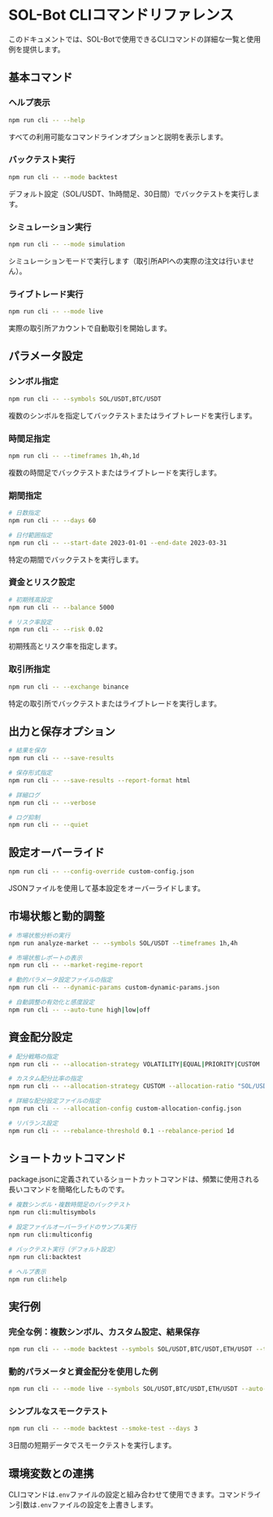 # SOL-Bot CLIコマンドリファレンス

このドキュメントでは、SOL-Botで使用できるCLIコマンドの詳細な一覧と使用例を提供します。

## 基本コマンド

### ヘルプ表示

```bash
npm run cli -- --help
```

すべての利用可能なコマンドラインオプションと説明を表示します。

### バックテスト実行

```bash
npm run cli -- --mode backtest
```

デフォルト設定（SOL/USDT、1h時間足、30日間）でバックテストを実行します。

### シミュレーション実行

```bash
npm run cli -- --mode simulation
```

シミュレーションモードで実行します（取引所APIへの実際の注文は行いません）。

### ライブトレード実行

```bash
npm run cli -- --mode live
```

実際の取引所アカウントで自動取引を開始します。

## パラメータ設定

### シンボル指定

```bash
npm run cli -- --symbols SOL/USDT,BTC/USDT
```

複数のシンボルを指定してバックテストまたはライブトレードを実行します。

### 時間足指定

```bash
npm run cli -- --timeframes 1h,4h,1d
```

複数の時間足でバックテストまたはライブトレードを実行します。

### 期間指定

```bash
# 日数指定
npm run cli -- --days 60

# 日付範囲指定
npm run cli -- --start-date 2023-01-01 --end-date 2023-03-31
```

特定の期間でバックテストを実行します。

### 資金とリスク設定

```bash
# 初期残高設定
npm run cli -- --balance 5000

# リスク率設定
npm run cli -- --risk 0.02
```

初期残高とリスク率を指定します。

### 取引所指定

```bash
npm run cli -- --exchange binance
```

特定の取引所でバックテストまたはライブトレードを実行します。

## 出力と保存オプション

```bash
# 結果を保存
npm run cli -- --save-results

# 保存形式指定
npm run cli -- --save-results --report-format html

# 詳細ログ
npm run cli -- --verbose

# ログ抑制
npm run cli -- --quiet
```

## 設定オーバーライド

```bash
npm run cli -- --config-override custom-config.json
```

JSONファイルを使用して基本設定をオーバーライドします。

## 市場状態と動的調整

```bash
# 市場状態分析の実行
npm run analyze-market -- --symbols SOL/USDT --timeframes 1h,4h

# 市場状態レポートの表示
npm run cli -- --market-regime-report

# 動的パラメータ設定ファイルの指定
npm run cli -- --dynamic-params custom-dynamic-params.json

# 自動調整の有効化と感度設定
npm run cli -- --auto-tune high|low|off
```

## 資金配分設定

```bash
# 配分戦略の指定
npm run cli -- --allocation-strategy VOLATILITY|EQUAL|PRIORITY|CUSTOM

# カスタム配分比率の指定
npm run cli -- --allocation-strategy CUSTOM --allocation-ratio "SOL/USDT:0.4,BTC/USDT:0.35,ETH/USDT:0.25"

# 詳細な配分設定ファイルの指定
npm run cli -- --allocation-config custom-allocation-config.json

# リバランス設定
npm run cli -- --rebalance-threshold 0.1 --rebalance-period 1d
```

## ショートカットコマンド

package.jsonに定義されているショートカットコマンドは、頻繁に使用される長いコマンドを簡略化したものです。

```bash
# 複数シンボル・複数時間足のバックテスト
npm run cli:multisymbols

# 設定ファイルオーバーライドのサンプル実行
npm run cli:multiconfig

# バックテスト実行（デフォルト設定）
npm run cli:backtest

# ヘルプ表示
npm run cli:help
```

## 実行例

### 完全な例：複数シンボル、カスタム設定、結果保存

```bash
npm run cli -- --mode backtest --symbols SOL/USDT,BTC/USDT,ETH/USDT --timeframes 1h,4h --days 90 --risk 0.015 --balance 10000 --config-override trading-config.json --save-results --report-format html --verbose
```

### 動的パラメータと資金配分を使用した例

```bash
npm run cli -- --mode live --symbols SOL/USDT,BTC/USDT,ETH/USDT --auto-tune high --allocation-strategy VOLATILITY --rebalance-threshold 0.1
```

### シンプルなスモークテスト

```bash
npm run cli -- --mode backtest --smoke-test --days 3
```

3日間の短期データでスモークテストを実行します。

## 環境変数との連携

CLIコマンドは`.env`ファイルの設定と組み合わせて使用できます。コマンドライン引数は`.env`ファイルの設定を上書きします。